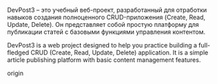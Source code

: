 DevPost3 – это учебный веб-проект, разработанный для отработки навыков создания полноценного CRUD-приложения (Create, Read, Update, Delete). Он представляет собой простую платформу для публикации статей с базовыми функциями управления контентом.

DevPost3 is a web project designed to help you practice building a full-fledged CRUD (Create, Read, Update, Delete) application. It is a simple article publishing platform with basic content management features.

origin
